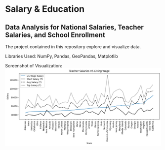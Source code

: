 # Salary & Education
## Data Analysis for National Salaries, Teacher Salaries, and School Enrollment

The project contained in this repository explore and visualize data.

Libraries Used: NumPy, Pandas, GeoPandas, Matplotlib

Screenshot of Visualization:
<img width="903" alt="Salary Analysis" src="Images/Start_Teacher_Salary_VS_LW.png">